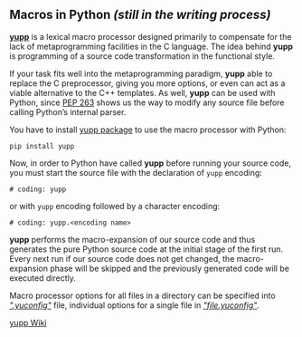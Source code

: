 ## Macros in Python _(still in the writing process)_

[**yupp**](https://github.com/in4lio/yupp/) is a lexical macro processor
designed primarily to compensate for the lack of metaprogramming facilities
in the C language. The idea behind **yupp** is programming of a source code
transformation in the functional style.

If your task fits well into the metaprogramming paradigm, **yupp** able to
replace the C preprocessor, giving you more options, or even can act as a
viable alternative to the C++ templates. As well, **yupp** can be used with
Python, since [PEP 263](https://www.python.org/dev/peps/pep-0263/) shows us
the way to modify any source file before calling Python’s internal parser.

You have to install [yupp package](https://pypi.python.org/pypi/yupp/)
to use the macro processor with Python:

    pip install yupp

Now, in order to Python have called **yupp** before running your source code,
you must start the source file with the declaration of `yupp` encoding:

    # coding: yupp

or with `yupp` encoding followed by a character encoding:

    # coding: yupp.<encoding name>

**yupp** performs the macro-expansion of our source code and thus generates the pure
Python source code at the initial stage of the first run. Every next run if our source
code does not get changed, the macro-expansion phase will be skipped and the previously
generated code will be executed directly.

Macro processor options for all files in a directory can be specified into
[_".yuconfig"_](../../../blob/master/eg/.yuconfig) file, individual options
for a single file in [_"file.yuconfig"_](../../../blob/master/eg/dict.yuconfig).

[yupp Wiki](https://github.com/in4lio/yupp/wiki/)
